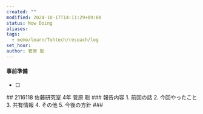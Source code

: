 ```yaml
---
created: ""
modified: 2024-10-17T14:11:29+09:00
status: Now Doing
aliases: 
tags:
  - memo/learn/Tohtech/reseach/log
set_hour: 
author: 菅原 聡
---
```

#### 事前準備
- [ ] 
<div class="page-break" style="page-break-before: always;"></div>
## 2116118 佐藤研究室 4年 菅原 聡
### 報告内容
1. 前回の話
2. 今回やったこと
3. 共有情報
4. その他
5. 今後の方針
### 